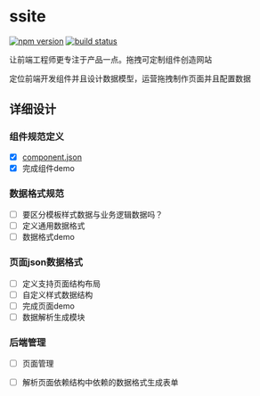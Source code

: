 ssite
=====

  [![npm version](http://img.shields.io/npm/v/ssite.svg)](https://npmjs.org/package/ssite) [![build status](http://img.shields.io/travis/badges/ssite.svg)](https://travis-ci.org/badges/ssite)

让前端工程师更专注于产品一点。拖拽可定制组件创造网站

定位前端开发组件并且设计数据模型，运营拖拽制作页面并且配置数据

## 详细设计

### 组件规范定义

- [X] [component.json](https://github.com/component/spec/blob/master/component.json/specifications.md)
- [X] 完成组件demo

### 数据格式规范

- [ ] 要区分模板样式数据与业务逻辑数据吗？
- [ ] 定义通用数据格式
- [ ] 数据格式demo

### 页面json数据格式

- [ ] 定义支持页面结构布局
- [ ] 自定义样式数据结构
- [ ] 完成页面demo
- [ ] 数据解析生成模块

### 后端管理

- [ ] 页面管理
- [ ] 解析页面依赖结构中依赖的数据格式生成表单

